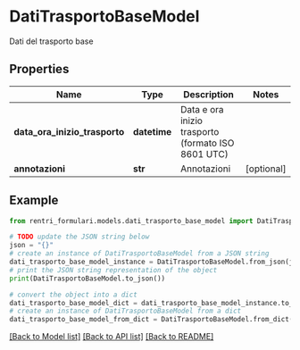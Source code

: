 # DatiTrasportoBaseModel

Dati del trasporto base

## Properties

Name | Type | Description | Notes
------------ | ------------- | ------------- | -------------
**data_ora_inizio_trasporto** | **datetime** | Data e ora inizio trasporto (formato ISO 8601 UTC) | 
**annotazioni** | **str** | Annotazioni | [optional] 

## Example

```python
from rentri_formulari.models.dati_trasporto_base_model import DatiTrasportoBaseModel

# TODO update the JSON string below
json = "{}"
# create an instance of DatiTrasportoBaseModel from a JSON string
dati_trasporto_base_model_instance = DatiTrasportoBaseModel.from_json(json)
# print the JSON string representation of the object
print(DatiTrasportoBaseModel.to_json())

# convert the object into a dict
dati_trasporto_base_model_dict = dati_trasporto_base_model_instance.to_dict()
# create an instance of DatiTrasportoBaseModel from a dict
dati_trasporto_base_model_from_dict = DatiTrasportoBaseModel.from_dict(dati_trasporto_base_model_dict)
```
[[Back to Model list]](../README.md#documentation-for-models) [[Back to API list]](../README.md#documentation-for-api-endpoints) [[Back to README]](../README.md)


